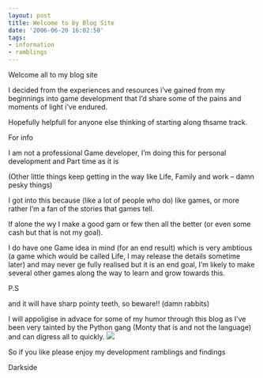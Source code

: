 ```yaml
---
layout: post
title: Welcome to by Blog Site
date: '2006-06-20 16:02:50'
tags:
- information
- ramblings
---
```


Welcome all to my blog site

 

I decided from the experiences and resources i’ve gained from my beginnings into game development that I’d share some of the pains and moments of light i’ve endured.

 

Hopefully helpfull for anyone else thinking of starting along thsame track.

 

 

For info

I am not a professional Game developer, I’m doing this for personal development and Part time as it is

(Other little things keep getting in the way like Life, Family and work – damn pesky things)

 

I got into this because (like a lot of people who do) like games, or more rather I’m a fan of the stories that games tell.

 

If alone the wy I make a good gam or few then all the better (or even some cash but that is not my goal).

 

I do have one Game idea in mind (for an end result) which is very ambtious (a game which would be called Life, I may release the details sometime later) and may never ge fully realised but it is an end goal, I’m likely to make several other games along the way to learn and grow towards this.

 

P.S

and it will have sharp pointy teeth, so beware!! (damn rabbits)

 

I will appoligise in advace for some of my humor through this blog as I’ve been very tainted by the Python gang (Monty that is and not the language) and can digress all to quickly. ![](http://thegamedevspace.spaces.msn.com/mmm2006-06-19_17.24/rte/emoticons/smile_teeth.gif)

 

So if you like please enjoy my development ramblings and findings

 

Darkside

